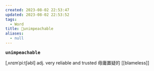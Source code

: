 ```yaml
---
created: 2023-08-02 22:53:47
updated: 2023-08-02 22:53:52
tags:
  - Word
title: 📖unimpeachable
aliases:
  - null
---
```


<pre><strong>unimpeachable</strong></pre>
[ˌʌnɪmˈpi:tʃəbl]
adj. very reliable and trusted 毋庸置疑的
[[blameless]]

